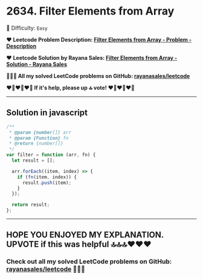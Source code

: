 # 2634. Filter Elements from Array

🌱 Difficulty: `Easy`

**❤️ Leetcode Problem Description: [Filter Elements from Array - Problem - Description](https://leetcode.com/problems/filter-elements-from-array/description/)**

**❤️ Leetcode Solution by Rayana Sales: [Filter Elements from Array - Solution - Rayana Sales](https://leetcode.com/problems/filter-elements-from-array/solutions/5733926/the-easiest-solution-simple-to-understand-javascript-solution/)**

**💁🏻‍♀️ All my solved LeetCode problems on GitHub: [rayanasales/leetcode](https://github.com/rayanasales/leetcode)**

**❤️‍🔥❤️‍🔥❤️‍🔥 If it's help, please up 🔝 vote! ❤️‍🔥❤️‍🔥❤️‍🔥**

---

## Solution in javascript

```js
/**
 * @param {number[]} arr
 * @param {Function} fn
 * @return {number[]}
 */
var filter = function (arr, fn) {
  let result = [];

  arr.forEach((item, index) => {
    if (fn(item, index)) {
      result.push(item);
    }
  });

  return result;
};
```

---

## HOPE YOU ENJOYED MY EXPLANATION. UPVOTE if this was helpful 🔝🔝🔝❤️❤️❤️

### Check out all my solved LeetCode problems on GitHub: [rayanasales/leetcode](https://github.com/rayanasales/leetcode) 🤙😚🤘
